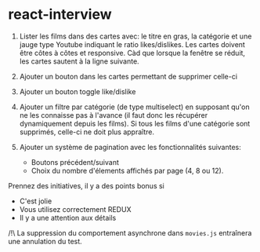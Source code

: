 # react-interview

1. Lister les films dans des cartes avec: le titre en gras, la catégorie et une jauge type Youtube indiquant le ratio likes/dislikes. Les cartes doivent être côtes à côtes et responsive. Càd que lorsque la fenêtre se réduit, les cartes sautent à la ligne suivante.

2. Ajouter un bouton dans les cartes permettant de supprimer celle-ci

3. Ajouter un bouton toggle like/dislike

4. Ajouter un filtre par catégorie (de type multiselect) en supposant qu'on ne les connaisse pas à l'avance (il faut donc les récupérer dynamiquement depuis les films). Si tous les films d'une catégorie sont supprimés, celle-ci ne doit plus appraître.

5. Ajouter un système de pagination avec les fonctionnalités suivantes: 
    * Boutons précédent/suivant
    * Choix du nombre d'élements affichés par page (4, 8 ou 12).

Prennez des initiatives, il y a des points bonus si

* C'est jolie
* Vous utilisez correctement REDUX 
* Il y a une attention aux détails

/!\ La suppression du comportement asynchrone dans `movies.js` entraînera une annulation du test.